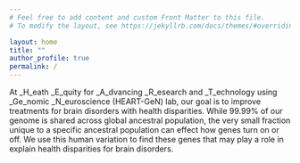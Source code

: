 ```yaml
---
# Feel free to add content and custom Front Matter to this file.
# To modify the layout, see https://jekyllrb.com/docs/themes/#overriding-theme-defaults

layout: home
title: ""
author_profile: true
permalink: /
---
```


At _H_eath _E_quity for _A_dvancing _R_esearch and _T_echnology
using _Ge_nomic _N_euroscience (HEART-GeN) lab, our goal is to
improve treatments for brain disorders with health disparities.
While 99.99\% of our genome is shared across global ancestral population,
the very small fraction unique to a specific ancestral population
can effect how genes turn on or off. We use this human variation
to find these genes that may play a role in explain health
disparities for brain disorders.

